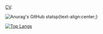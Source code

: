 [CV](https://pikaguty.github.io/).

![Anurag's GitHub stats](https://github-readme-stats.vercel.app/api?username=PikaGuty&show_icons=true&theme=github_dark)p{text-align:center;}

[![Top Langs](https://github-readme-stats.vercel.app/api/top-langs/?username=anuraghazra&theme=github_dark)](https://github.com/anuraghazra/github-readme-stats)
